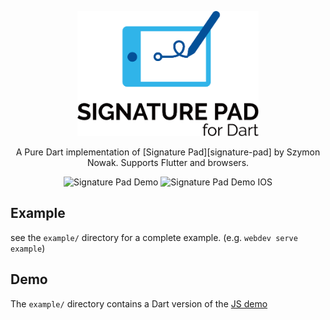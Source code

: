 <p align="center">
<img src="doc/logo/Version1_hdpi.png" alt="Signature Pad Logo" height="200"/>
</p>

<p align="center">
A Pure Dart implementation of [Signature Pad][signature-pad] by Szymon Nowak.
Supports Flutter and browsers.
</p>
<p align="center">

<img src="https://raw.githubusercontent.com/johnpryan/signature-pad-dart/master/doc/signature_pad.png" alt="Signature Pad Demo" height="200"/>
<img src="https://github.com/apptreesoftware/signature-pad-dart/raw/master/doc/signature_pad_ios.png" alt="Signature Pad Demo IOS" height="200"/>
</p>

## Example

see the `example/` directory for a complete example. (e.g. `webdev serve example`)

## Demo

The `example/` directory contains a Dart version of the [JS demo][demo]

[signature-pad]: https://github.com/szimek/signature_pad
[demo]: http://szimek.github.io/signature_pad/
[image]: https://raw.githubusercontent.com/johnpryan/signature-pad-dart/master/doc/signature_pad.png
[flutter-image]: https://github.com/apptreesoftware/signature-pad-dart/raw/master/doc/signature_pad_ios.png
